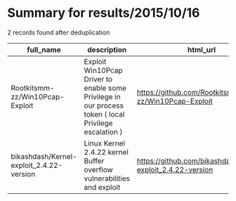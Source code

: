 
# Summary for results/2015/10/16
    
2 records found after deduplication

| full_name | description | html_url | matched_list | matched_count | pushed_at | size | stargazers_count | language | forks_count | vul_ids |
|------------------------------------------|--------------------------------------------------------------------------------------------------------|-------------------------------------------------------------|----------------|-----------------|---------------------------|--------|--------------------|------------|---------------|-----------|
| Rootkitsmm-zz/Win10Pcap-Exploit | Exploit Win10Pcap Driver to enable some Privilege in our process token ( local Privilege escalation ) | https://github.com/Rootkitsmm-zz/Win10Pcap-Exploit | ['exploit'] | 1 | 2015-10-16 09:32:44+00:00 | 561 | 59 | C++ | 29 | [] |
| bikashdash/Kernel-exploit_2.4.22-version | Linux Kernel 2.4.22 kernel Buffer overflow vulnerabilities and exploit | https://github.com/bikashdash/Kernel-exploit_2.4.22-version | ['exploit'] | 1 | 2015-10-16 14:13:29+00:00 | 128 | 2 | C | 2 | [] |
